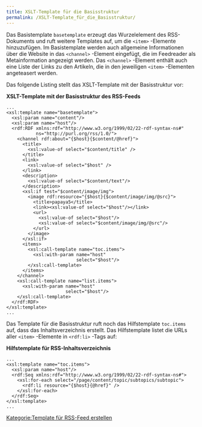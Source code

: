 ```yaml
---
title: XSLT-Template für die Basisstruktur
permalink: /XSLT-Template_für_die_Basisstruktur/
---
```


Das Basistemplate `basetemplate` erzeugt das Wurzelelement des RSS-Dokuments und ruft weitere Templates auf, um die `<item>` -Elemente hinzuzufügen. Im Basistemplate werden auch allgemeine Informationen über die Website in das `<channel>` -Element eingefügt, die im Feedreader als Metainformation angezeigt werden. Das `<channel>` -Element enthält auch eine Liste der Links zu den Artikeln, die in den jeweiligen `<item>` -Elementen angeteasert werden.

Das folgende Listing stellt das XSLT-Template mit der Basisstruktur vor:

**XSLT-Template mit der Basisstruktur des RSS-Feeds**

~~~~ {.xml}
...
<xsl:template name="basetemplate">
  <xsl:param name="content"/>
  <xsl:param name="host"/>
  <rdf:RDF xmlns:rdf="http://www.w3.org/1999/02/22-rdf-syntax-ns#"
           ns="http://purl.org/rss/1.0/">
    <channel rdf:about="{$host}{$content/@href}">
      <title>
        <xsl:value-of select="$content/title" />
      </title>
      <link>
        <xsl:value-of select="$host" />
      </link>
      <description>
        <xsl:value-of select="$content/text"/>
      </description>
      <xsl:if test="$content/image/img">
        <image rdf:resource="{$host}{$content/image/img/@src}">
          <title>papaya5</title>
          <link><xsl:value-of select="$host"/></link>
          <url>
            <xsl:value-of select="$host"/>
            <xsl:value-of select="$content/image/img/@src"/>
          </url>
        </image>
      </xsl:if>
      <items>
        <xsl:call-template name="toc.items">
          <xsl:with-param name="host"
                          select="$host"/>
        </xsl:call-template>
      </items>
    </channel>
    <xsl:call-template name="list.items">
      <xsl:with-param name="host"
                      select="$host"/>
    </xsl:call-template>
  </rdf:RDF>
</xsl:template>
...
~~~~

Das Template für die Basisstruktur ruft noch das Hilfstemplate `toc.items` auf, dass das Inhaltsverzeichnis erstellt. Das Hilfstemplate listet die URLs aller `<item>` -Elemente in `<rdf:li>` -Tags auf:

**Hilfstemplate für RSS-Inhaltsverzeichnis**

~~~~ {.xml}
...
<xsl:template name="toc.items">
  <xsl:param name="host"/>
  <rdf:Seq xmlns:rdf="http://www.w3.org/1999/02/22-rdf-syntax-ns#">
    <xsl:for-each select="/page/content/topic/subtopics/subtopic">
      <rdf:li resource="{$host}{@href}" />
    </xsl:for-each>
  </rdf:Seq>
</xsl:template>
...
~~~~

[Kategorie:Template für RSS-Feed erstellen](export_de/Kategorie:Template_für_RSS-Feed_erstellen )
